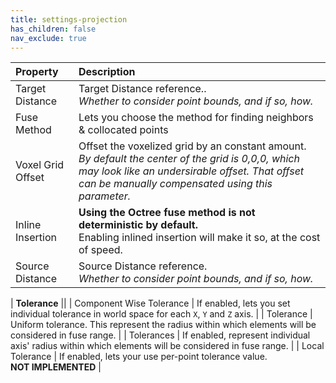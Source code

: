 ```yaml
---
title: settings-projection
has_children: false
nav_exclude: true
---
```


| Property       | Description          |
|:-------------|:------------------|
| Target Distance           | Target Distance reference..<br>*Whether to consider point bounds, and if so, how.* |
| Fuse Method               | Lets you choose the method for finding neighbors & collocated points |
| Voxel Grid Offset         | Offset the voxelized grid by an constant amount.<br>*By default the center of the grid is 0,0,0, which may look like an undersirable offset. That offset can be manually compensated using this parameter.* |
| Inline Insertion          | **Using the Octree fuse method is not deterministic by default.**<br>Enabling inlined insertion will make it so, at the cost of speed. |
| Source Distance           | Source Distance reference.<br>*Whether to consider point bounds, and if so, how.*  |

| **Tolerance** ||
| Component Wise Tolerance  | If enabled, lets you set individual tolerance in world space for each `X`, `Y` and `Z` axis.  |
| Tolerance                 | Uniform tolerance. This represent the radius within which elements will be considered in fuse range.  |
| Tolerances                | If enabled, represent individual axis' radius within which elements will be considered in fuse range.  |
| Local Tolerance           | If enabled, lets your use per-point tolerance value.<br>**NOT IMPLEMENTED**  |
